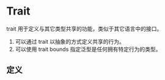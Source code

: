 # Trait

trait 用于定义与其它类型共享的功能，类似于其它语言中的接口。

1. 可以通过 trait 以抽象的方式定义共享的行为。
2. 可以使用 trait bounds 指定泛型是任何拥有特定行为的类型。

## 定义


